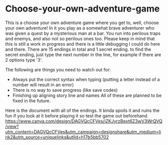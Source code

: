 # Choose-your-own-adventure-game

This is a choose your own adventure game where you get to, well, choose your own adventure! 
In it you play as a somewhat brave adventurer who was given a quest by a mysterious man at a bar. You run into perilous traps and enemys, and also not so perilous ones too.
Please keep in mind that this is still a work in progress and there is a little debugging I could do here and there.
There are 15 endings in total and 1 secret ending. to find the secret ending, just type the next number in the line, for example if there are 2 options type '3'.

The following are things you need to watch out for:
  - Always put the correct syntax when typing (putting a letter instead of a number will result in an error)
  - There is no way to save progress (like save codes)
  - Finishing up aligning story line and names
All of these are planned to be fixed in the future.

Here is the document with all of the endings. It kinda spoils it and ruins the fun if you look at it before playing it so test the game out beforehand. 
https://www.canva.com/design/DAGVQcCFVes/iZKJyrzBext6Z3wV3WrQVQ/view?utm_content=DAGVQcCFVes&utm_campaign=designshare&utm_medium=link2&utm_source=uniquelinks&utlId=h17b5bb5702

